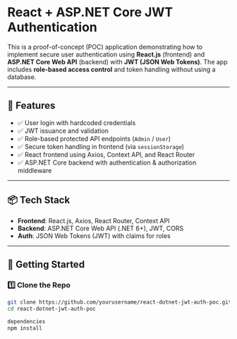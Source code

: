 # React + ASP.NET Core JWT Authentication 

This is a proof-of-concept (POC) application demonstrating how to implement secure user authentication using **React.js** (frontend) and **ASP.NET Core Web API** (backend) with **JWT (JSON Web Tokens)**. The app includes **role-based access control** and token handling without using a database.

---

## 🔐 Features

- ✅ User login with hardcoded credentials
- ✅ JWT issuance and validation
- ✅ Role-based protected API endpoints (`Admin` / `User`)
- ✅ Secure token handling in frontend (via `sessionStorage`)
- ✅ React frontend using Axios, Context API, and React Router
- ✅ ASP.NET Core backend with authentication & authorization middleware

---

## 📦 Tech Stack

- **Frontend**: React.js, Axios, React Router, Context API
- **Backend**: ASP.NET Core Web API (.NET 6+), JWT, CORS
- **Auth**: JSON Web Tokens (JWT) with claims for roles

---

## 🚀 Getting Started

### 1️⃣ Clone the Repo

```bash
git clone https://github.com/yourusername/react-dotnet-jwt-auth-poc.git
cd react-dotnet-jwt-auth-poc

dependencies
npm install
